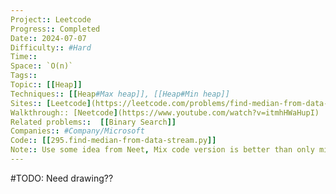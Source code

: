 ```yaml
---
Project:: Leetcode
Progress:: Completed
Date:: 2024-07-07
Difficulty:: #Hard 
Time:: 
Space:: `O(n)`
Tags:: 
Topic:: [[Heap]]
Techniques:: [[Heap#Max heap]], [[Heap#Min heap]]
Sites:: [Leetcode](https://leetcode.com/problems/find-median-from-data-stream/description/)
Walkthrough:: [Neetcode](https://www.youtube.com/watch?v=itmhHWaHupI)
Related problems::  [[Binary Search]]
Companies:: #Company/Microsoft
Code:: [[295.find-median-from-data-stream.py]]
Note:: Use some idea from Neet, Mix code version is better than only mine or only Neet., #TODO: Need drawing??
---
```


#TODO: Need drawing??

